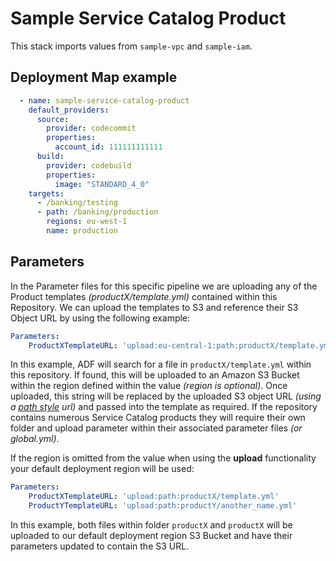 # Sample Service Catalog Product

This stack imports values from `sample-vpc` and `sample-iam`.

## Deployment Map example

```yaml
  - name: sample-service-catalog-product
    default_providers:
      source:
        provider: codecommit
        properties:
          account_id: 111111111111
      build:
        provider: codebuild
        properties:
          image: "STANDARD_4_0"
    targets:
      - /banking/testing
      - path: /banking/production
        regions: eu-west-1
        name: production
```

## Parameters

In the Parameter files for this specific pipeline we are uploading any of the
Product templates *(productX/template.yml)* contained within this Repository.
We can upload the templates to S3 and reference their S3 Object URL by using
the following example:

```yaml
Parameters:
    ProductXTemplateURL: 'upload:eu-central-1:path:productX/template.yml'
```

In this example, ADF will search for a file in `productX/template.yml` within
this repository. If found, this will be uploaded to an Amazon S3 Bucket within
the region defined within the value *(region is optional)*. Once uploaded, this
string will be replaced by the uploaded S3 object URL *(using a
[path style](https://docs.aws.amazon.com/AmazonS3/latest/dev/VirtualHosting.html)
url)* and passed into the template as required. If the repository contains
numerous Service Catalog products they will require their own folder and upload
parameter within their associated parameter files *(or global.yml)*.

If the region is omitted from the value when using the **upload** functionality
your default deployment region will be used:

```yaml
Parameters:
    ProductXTemplateURL: 'upload:path:productX/template.yml'
    ProductYTemplateURL: 'upload:path:productY/another_name.yml'
```

In this example, both files within folder `productX` and `productX` will be
uploaded to our default deployment region S3 Bucket and have their parameters
updated to contain the S3 URL.
